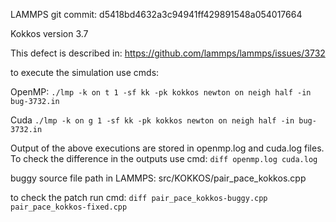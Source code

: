 LAMMPS git commit: d5418bd4632a3c94941ff429891548a054017664

Kokkos version 3.7

This defect is described in:
https://github.com/lammps/lammps/issues/3732

to execute the simulation use cmds:

OpenMP: 
`./lmp -k on t 1 -sf kk -pk kokkos newton on neigh half -in bug-3732.in`

Cuda
`./lmp -k on g 1 -sf kk -pk kokkos newton on neigh half -in bug-3732.in`

Output of the above executions are stored in openmp.log and cuda.log files. To check the difference in the outputs use cmd:
`diff openmp.log cuda.log`

buggy source file path in LAMMPS:
src/KOKKOS/pair_pace_kokkos.cpp

to check the patch run cmd:
`diff pair_pace_kokkos-buggy.cpp pair_pace_kokkos-fixed.cpp`

